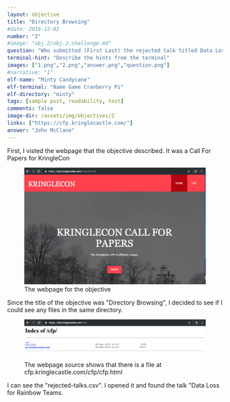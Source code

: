 ```yaml
---
layout: objective
title: "Directory Browsing"
#date: 2018-12-03
number: "2"
#image: "obj.2/obj.2.challenge.md"
question: "Who submitted (First Last) the rejected talk titled Data Loss for Rainbow Teams: A Path in the Darkness? Please analyze the CFP site to find out. For hints on achieving this objective, please visit Minty Candycane and help her with the The Name Game Cranberry Pi terminal challenge."
terminal-hint: "Describe the hints from the terminal"
images: ["1.png","2.png","answer.png","question.png"]
#narrative: "1"
elf-name: "Minty Candycane"
elf-terminal: "Name Game Cranberry Pi"
elf-directory: "minty"
tags: [sample post, readability, test]
comments: false
image-dir: /assets/img/objectives/2
links: ["https://cfp.kringlecastle.com/"]
answer: "John McClane"
---
```


First, I visted the webpage that the objective described.  It was a Call For Papers for KringleCon

<figure>
	<img src="/assets/img/objectives/2/1.png">
	<figcaption>The webpage for the objective</figcaption>
</figure>

Since the title of the objective was "Directory Browsing", I decided to see if I could see any files in the same directory.

<figure>
	<img src="/assets/img/objectives/2/2.png">
	<figcaption>The webpage source shows that there is a file at cfp.kringlecastle.com/cfp/cfp.html</figcaption>
</figure>

I can see the "rejected-talks.csv". I opened it and found the talk "Data Loss for Rainbow Teams.



